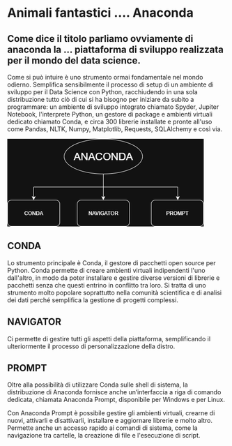 # Animali fantastici .... Anaconda

## Come dice il titolo parliamo ovviamente di anaconda la ... piattaforma di sviluppo realizzata per il mondo del data science. 

 Come si può intuire è uno strumento ormai fondamentale nel mondo odierno. 
 Semplifica sensibilmente il processo di setup di un ambiente di sviluppo per il Data  Science con Python, racchiudendo in una sola distribuzione tutto ciò di cui si ha bisogno per iniziare da subito a programmare: un ambiente di sviluppo integrato chiamato Spyder, Jupiter Notebook, l'interprete Python, un gestore di package e ambienti virtuali dedicato chiamato Conda, e circa 300 librerie installate e pronte all'uso come Pandas, NLTK, Numpy, Matplotlib, Requests, SQLAlchemy e così via.

![Componenti anaconda](./ANACONDA.png)

## CONDA

Lo strumento principale è Conda, il gestore di pacchetti open source per Python.
Conda permette di creare ambienti virtuali indipendenti l'uno dall'altro, in modo
da poter installare e gestire diverse versioni di librerie e pacchetti senza che 
questi entrino in conflitto tra loro. Si tratta di uno strumento molto popolare 
soprattutto nella comunità scientifica e di analisi dei dati perché semplifica 
la gestione di progetti complessi.

## NAVIGATOR

Ci permette di gestire tutti gli aspetti della piattaforma, semplificando 
il ulteriormente il processo di personalizzazione della distro.

## PROMPT

Oltre alla possibilità di utilizzare Conda sulle shell di sistema, la distribuzione 
di Anaconda fornisce anche un’interfaccia a riga di comando dedicata, chiamata 
Anaconda Prompt, disponibile per Windows e per Linux.

Con Anaconda Prompt è possibile gestire gli ambienti virtuali, crearne di nuovi, 
attivarli e disattivarli, installare e aggiornare librerie e molto altro. 
Permette anche un accesso rapido ai comandi di sistema, come la navigazione 
tra cartelle, la creazione di file e l'esecuzione di script.
